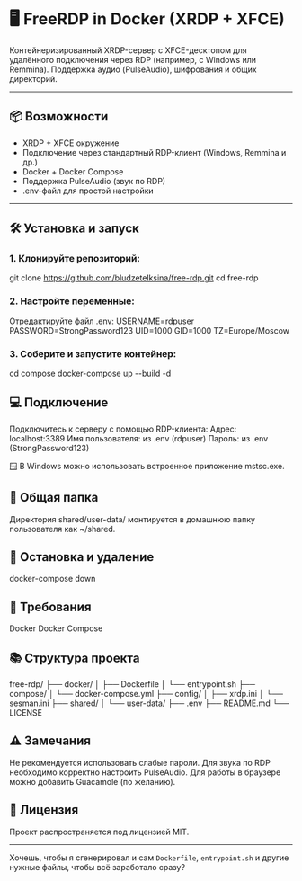 # 🖥️ FreeRDP in Docker (XRDP + XFCE)

Контейнеризированный XRDP-сервер с XFCE-десктопом для удалённого подключения через RDP (например, с Windows или Remmina). Поддержка аудио (PulseAudio), шифрования и общих директорий.

---

## 📦 Возможности

- XRDP + XFCE окружение
- Подключение через стандартный RDP-клиент (Windows, Remmina и др.)
- Docker + Docker Compose
- Поддержка PulseAudio (звук по RDP)
- .env-файл для простой настройки

---

## 🛠️ Установка и запуск

### 1. Клонируйте репозиторий:

git clone https://github.com/bludzetelksina/free-rdp.git
cd free-rdp

### 2. Настройте переменные:
Отредактируйте файл .env:
USERNAME=rdpuser
PASSWORD=StrongPassword123
UID=1000
GID=1000
TZ=Europe/Moscow

### 3. Соберите и запустите контейнер:
cd compose
docker-compose up --build -d

## 💻 Подключение

Подключитесь к серверу с помощью RDP-клиента:
Адрес: localhost:3389
Имя пользователя: из .env (rdpuser)
Пароль: из .env (StrongPassword123)

🪟 В Windows можно использовать встроенное приложение mstsc.exe.

## 📁 Общая папка
Директория shared/user-data/ монтируется в домашнюю папку пользователя как ~/shared.

## 🛑 Остановка и удаление
docker-compose down

## 🐳 Требования
Docker
Docker Compose

## 📚 Структура проекта
free-rdp/
├── docker/
│   ├── Dockerfile
│   └── entrypoint.sh
├── compose/
│   └── docker-compose.yml
├── config/
│   ├── xrdp.ini
│   └── sesman.ini
├── shared/
│   └── user-data/
├── .env
├── README.md
└── LICENSE

## ⚠️ Замечания
Не рекомендуется использовать слабые пароли.
Для звука по RDP необходимо корректно настроить PulseAudio.
Для работы в браузере можно добавить Guacamole (по желанию).

## 📄 Лицензия
Проект распространяется под лицензией MIT.

---

Хочешь, чтобы я сгенерировал и сам `Dockerfile`, `entrypoint.sh` и другие нужные файлы, чтобы всё заработало сразу?
